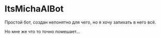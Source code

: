 # ItsMichaAIBot
Простой бот, создан непонятно для чего, но я хочу запихать в него всё.

Но мне же что то точно помешает...
